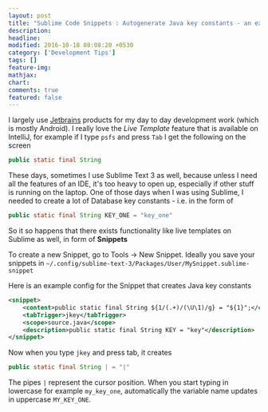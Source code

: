 ```yaml
---
layout: post
title: "Sublime Code Snippets : Autogenerate Java key constants - an example"
description: 
headline: 
modified: 2016-10-18 08:08:20 +0530
category: ['Development Tips']
tags: []
feature-img: 
mathjax: 
chart: 
comments: true
featured: false
---
```

I largely use [Jetbrains](http://jetbrains.com) products for my day to day development work (which is mostly Android). I really love the _Live Template_ feature that is available on IntelliJ, for example if I type `psfs` and press `Tab` I get the following on the screen 
```java
public static final String
```

These days, sometimes I use Sublime Text 3 as well, because unless I need all the features of an IDE, it's too heavy to open up, especially if other stuff is running on the laptop. One of those days when I was using Sublime, I needed to create a lot of Database key constants - i.e. in the form of 
```java
public static final String KEY_ONE = "key_one"
```

So it so happens that there exists functionality like live templates on Sublime as well, in form of **Snippets**

To create a new Snippet, go to Tools -> New Snippet. 
Ideally you save your snippets in `~/.config/sublime-text-3/Packages/User/MySnippet.sublime-snippet`

Here is an example config for the Snippet that creates Java key constants

```xml
<snippet>
	<content>public static final String ${1/(.+)/(\U\1)/g} = "${1}";</content>
	<tabTrigger>jkey</tabTrigger>
	<scope>source.java</scope>
	<description>public static final String KEY = "key"</description>
</snippet>
```

Now when you type `jkey` and press tab, it creates 
```java
public static final String | = "|"
```

The pipes `|` represent the cursor position. When you start typing in lowercase for example `my_key_one`, automatically the variable name updates in uppercase `MY_KEY_ONE`. 